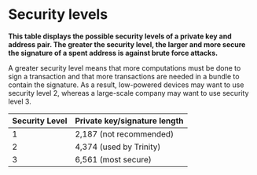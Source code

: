 # Security levels

**This table displays the possible security levels of a private key and address pair. The greater the security level, the larger and more secure the signature of a spent address is against brute force attacks.**

A greater security level means that more computations must be done to sign a transaction and that more transactions are needed in a bundle to contain the signature. As a result, low-powered devices may want to use security level 2, whereas a large-scale company may want to use security level 3.


| **Security Level** | **Private key/signature length** |
| :-------------- | :-------------------------- |
| 1              | 2,187 (not recommended)|
| 2              | 4,374 (used by Trinity)         |
| 3              | 6,561 (most secure)           |
